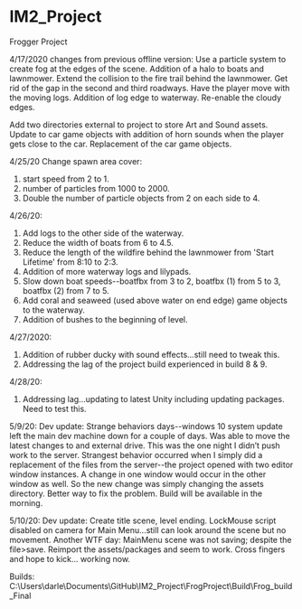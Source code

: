 # IM2_Project
Frogger Project

4/17/2020 changes from previous offline version:
Use a particle system to create fog at the edges of the scene.
Addition of a halo to boats and lawnmower.
Extend the collision to the fire trail behind the lawnmower.
Get rid of the gap in the second and third roadways.
Have the player move with the moving logs.
Addition of log edge to waterway.
Re-enable the cloudy edges.

Add two directories external to project to store Art and Sound assets.
Update to car game objects with addition of horn sounds when the player gets close to the car. 
Replacement of the car game objects.

4/25/20 
Change spawn area cover:
1) start speed from 2 to 1.
2) number of particles from 1000 to 2000.
3) Double the number of particle objects from 2 on each side to 4.

4/26/20:
1) Add logs to the other side of the waterway.
2) Reduce the width of boats from 6 to 4.5.
3) Reduce the length of the wildfire behind the lawnmower from 'Start Lifetime' from 8:10 to 2:3.
4) Addition of more waterway logs and lilypads.
5) Slow down boat speeds--boatfbx from 3 to 2, boatfbx (1) from 5 to 3, boatfbx (2) from 7 to 5.
6) Add coral and seaweed (used above water on end edge) game objects to the waterway.
7) Addition of bushes to the beginning of level.

4/27/2020:
1) Addition of rubber ducky with sound effects...still need to tweak this.
2) Addressing the lag of the project build experienced in build 8 & 9.

4/28/20:
1) Addressing lag...updating to latest Unity including updating packages. Need to test this.

5/9/20:
Dev update:
Strange behaviors days--windows 10 system update left the main dev machine down for a couple of days. Was able to move the latest changes to and external drive. This was the one night I didn’t push work to the server. Strangest behavior occurred when I simply did a replacement of the files from the server--the project opened with two editor window instances. A change in one window would occur in the other window as well. So the new change was simply changing the assets directory. Better way to fix the problem. Build will be available in the morning.

5/10/20:
Dev update:
Create title scene, level ending. LockMouse script disabled on camera for Main Menu...still can look around the scene but no movement. Another WTF day: MainMenu scene was not saving; despite the file>save. Reimport the assets/packages and seem to work. Cross fingers and hope to kick... working now. 

Builds:
C:\Users\darle\Documents\GitHub\IM2_Project\FrogProject\Build\Frog_build_Final

